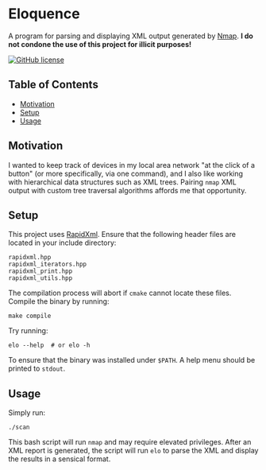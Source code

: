 # Eloquence
A program for parsing and displaying XML output generated by [Nmap](https://nmap.org/). **I do not condone the
use of this project for illicit purposes!**

[![GitHub license](https://img.shields.io/badge/license-MIT-blue.svg)](https://raw.githubusercontent.com/dsw7/Eloquence/master/LICENSE)

## Table of Contents
- [Motivation](#motivation)
- [Setup](#setup)
- [Usage](#usage)

## Motivation
I wanted to keep track of devices in my local area network "at the click of a button" (or more specifically,
via one command), and I also like working with hierarchical data structures such as XML trees. Pairing `nmap`
XML output with custom tree traversal algorithms affords me that opportunity.

## Setup
This project uses [RapidXml](https://rapidxml.sourceforge.net/). Ensure that the following header files are
located in your include directory:
```
rapidxml.hpp
rapidxml_iterators.hpp
rapidxml_print.hpp
rapidxml_utils.hpp
```
The compilation process will abort if `cmake` cannot locate these files. Compile the binary by running:
```console
make compile
```
Try running:
```console
elo --help  # or elo -h
```
To ensure that the binary was installed under `$PATH`. A help menu should be printed to `stdout`.

## Usage
Simply run:
```console
./scan
```
This bash script will run `nmap` and may require elevated privileges. After an XML report is generated, the
script will run `elo` to parse the XML and display the results in a sensical format.
